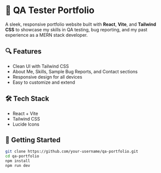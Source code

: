 # 🧪 QA Tester Portfolio

A sleek, responsive portfolio website built with **React**, **Vite**, and **Tailwind CSS** to showcase my skills in QA testing, bug reporting, and my past experience as a MERN stack developer.

## 🔍 Features

- Clean UI with Tailwind CSS
- About Me, Skills, Sample Bug Reports, and Contact sections
- Responsive design for all devices
- Easy to customize and extend

## 🛠️ Tech Stack

- React + Vite
- Tailwind CSS
- Lucide Icons

## 🚀 Getting Started

```bash
git clone https://github.com/your-username/qa-portfolio.git
cd qa-portfolio
npm install
npm run dev
